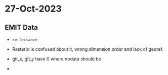 # 27-Oct-2023

## EMIT Data

- `reflectance`

- Rasterio is confused about it, wrong dimension order and lack of georef.
- glt_x, glt_y have 0 where nodata should be
- 
